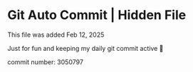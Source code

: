 # Git Auto Commit | Hidden File

This file was added Feb 12, 2025

Just for fun and keeping my daily git commit active 🤪

commit number: 3050797
